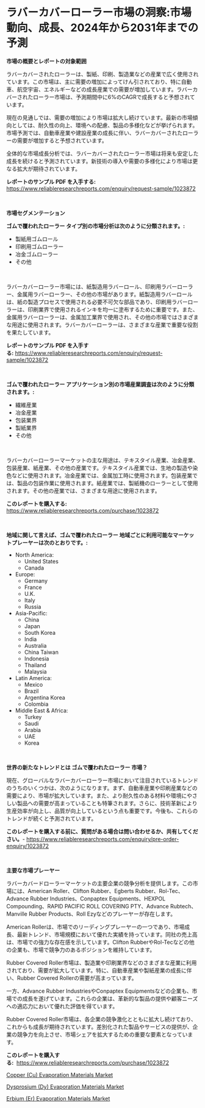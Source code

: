 <p><h1>ラバーカバーローラー市場の洞察:市場動向、成長、2024年から2031年までの予測</h1></p><p><strong>市場の概要とレポートの対象範囲</strong></p>
<p><p>ラバーカバーされたローラーは、製紙、印刷、製造業などの産業で広く使用されています。この市場は、主に需要の増加によってけん引されており、特に自動車、航空宇宙、エネルギーなどの成長産業での需要が増加しています。ラバーカバーされたローラー市場は、予測期間中に6%のCAGRで成長すると予想されています。</p><p>現在の見通しでは、需要の増加により市場は拡大し続けています。最新の市場傾向としては、耐久性の向上、環境への配慮、製品の多様化などが挙げられます。市場予測では、自動車産業や建設産業の成長に伴い、ラバーカバーされたローラーの需要が増加すると予想されています。</p><p>全体的な市場成長分析では、ラバーカバーされたローラー市場は将来も安定した成長を続けると予測されています。新技術の導入や需要の多様化により市場は更なる拡大が期待されています。</p></p>
<p><strong>レポートのサンプル PDF を入手する:</strong> <a href="https://www.reliableresearchreports.com/enquiry/request-sample/1023872">https://www.reliableresearchreports.com/enquiry/request-sample/1023872</a></p>
<p>&nbsp;</p>
<p><strong>市場セグメンテーション</strong></p>
<p><strong>ゴムで覆われたローラー タイプ別の市場分析は次のように分類されます。:</strong></p>
<p><ul><li>製紙用ゴムロール</li><li>印刷用ゴムローラー</li><li>冶金ゴムローラー</li><li>その他</li></ul></p>
<p>&nbsp;</p>
<p><p>ラバーカバーローラー市場には、紙製造用ラバーロール、印刷用ラバーローラー、金属用ラバーローラー、その他の市場があります。紙製造用ラバーロールは、紙の製造プロセスで使用される必要不可欠な部品であり、印刷用ラバーローラーは、印刷業界で使用されるインキを均一に塗布するために重要です。また、金属用ラバーローラーは、金属加工業界で使用され、その他の市場ではさまざまな用途に使用されます。ラバーカバーローラーは、さまざまな産業で重要な役割を果たしています。</p></p>
<p><strong>レポートのサンプル PDF を入手する:</strong>&nbsp;<a href="https://www.reliableresearchreports.com/enquiry/request-sample/1023872">https://www.reliableresearchreports.com/enquiry/request-sample/1023872</a></p>
<p>&nbsp;</p>
<p><strong> ゴムで覆われたローラー アプリケーション別の市場産業調査は次のように分類されます。:</strong></p>
<p><ul><li>繊維産業</li><li>冶金産業</li><li>包装業界</li><li>製紙業界</li><li>その他</li></ul></p>
<p>&nbsp;</p>
<p><p>ラバーカバーローラーマーケットの主な用途は、テキスタイル産業、冶金産業、包装産業、紙産業、その他の産業です。テキスタイル産業では、生地の製造や染色などに使用されます。冶金産業では、金属加工時に使用されます。包装産業では、製品の包装作業に使用されます。紙産業では、製紙機のローラーとして使用されます。その他の産業では、さまざまな用途に使用されます。</p></p>
<p><strong>このレポートを購入する:</strong>&nbsp; <a href="https://www.reliableresearchreports.com/purchase/1023872">https://www.reliableresearchreports.com/purchase/1023872</a></p>
<p>&nbsp;</p>
<p><strong>地域に関して言えば、ゴムで覆われたローラー 地域ごとに利用可能なマーケットプレーヤーは次のとおりです。:</strong></p>
<p><ul>
    <li>
        North America:
        <ul>
            <li>United States</li>
            <li>Canada</li>
        </ul>
    </li>
    <li>
        Europe:
        <ul>
            <li>Germany</li>
            <li>France</li>
            <li>U.K.</li>
            <li>Italy</li>
            <li>Russia</li>
        </ul>
    </li>
    <li>
        Asia-Pacific:
        <ul>
            <li>China</li>
            <li>Japan</li>
            <li>South Korea</li>
            <li>India</li>
            <li>Australia</li>
            <li>China Taiwan</li>
            <li>Indonesia</li>
            <li>Thailand</li>
            <li>Malaysia</li>
        </ul>
    </li>
    <li>
        Latin America:
        <ul>
            <li>Mexico</li>
            <li>Brazil</li>
            <li>Argentina Korea</li>
            <li>Colombia</li>
        </ul>
    </li>
    <li>
        Middle East & Africa:
        <ul>
            <li>Turkey</li>
            <li>Saudi</li>
            <li>Arabia</li>
            <li>UAE</li>
            <li>Korea</li>
        </ul>
    </li>
    </ul></p>
<p>&nbsp;</p>
<p><strong>世界の新たなトレンドとは ゴムで覆われたローラー 市場？</strong></p>
<p><p>現在、グローバルなラバーカバーローラー市場において注目されているトレンドのうちのいくつかは、次のようになります。まず、自動車産業や印刷産業などの需要により、市場が拡大しています。また、より耐久性のある材料や環境にやさしい製品への需要が高まっていることも特筆されます。さらに、技術革新により生産効率が向上し、品質が向上しているという点も重要です。今後も、これらのトレンドが続くと予測されています。</p></p>
<p><strong>このレポートを購入する前に、質問がある場合は問い合わせるか、共有してください。</strong>- <a href="https://www.reliableresearchreports.com/enquiry/pre-order-enquiry/1023872">https://www.reliableresearchreports.com/enquiry/pre-order-enquiry/1023872</a></p>
<p>&nbsp;</p>
<p><strong>主要な市場プレーヤー</strong></p>
<p><p>ラバーカバードローラーマーケットの主要企業の競争分析を提供します。この市場には、American Roller、Clifton Rubber、Egberts Rubber、Rol-Tec、Advance Rubber Industries、Conpaptex Equipments、HEXPOL Compounding、RAPID PACIFIC ROLL COVERING PTY、Advance Rubtech、Manville Rubber Products、Roll Ezyなどのプレーヤーが存在します。</p><p>American Rollerは、市場でのリーディングプレーヤーの一つであり、市場成長、最新トレンド、市場規模において優れた実績を持っています。同社の売上高は、市場での強力な存在感を示しています。Clifton RubberやRol-Tecなどの他の企業も、市場で競争力のあるポジションを維持しています。</p><p>Rubber Covered Roller市場は、製造業や印刷業界などのさまざまな産業に利用されており、需要が拡大しています。特に、自動車産業や製紙産業の成長に伴い、Rubber Covered Rollerの需要が高まっています。</p><p>一方、Advance Rubber IndustriesやConpaptex Equipmentsなどの企業も、市場での成長を遂げています。これらの企業は、革新的な製品の提供や顧客ニーズへの適応力において優れた評価を得ています。</p><p>Rubber Covered Roller市場は、各企業の競争激化とともに拡大し続けており、これからも成長が期待されています。差別化された製品やサービスの提供が、企業の競争力を向上させ、市場シェアを拡大するための重要な要素となっています。</p></p>
<p><strong>このレポートを購入する:</strong>&nbsp;&nbsp;<a href="https://www.reliableresearchreports.com/purchase/1023872">https://www.reliableresearchreports.com/purchase/1023872</a></p>
<p><p><a href="https://github.com/markusgodoy/Market-Research-Report-List-2/blob/main/copper-cu-evaporation-materials-market.md">Copper (Cu) Evaporation Materials Market</a></p><p><a href="https://github.com/arionmp/Market-Research-Report-List-2/blob/main/dysprosium-dy-evaporation-materials-market.md">Dysprosium (Dy) Evaporation Materials Market</a></p><p><a href="https://github.com/pgtimber/Market-Research-Report-List-1/blob/main/erbium-er-evaporation-materials-market.md">Erbium (Er) Evaporation Materials Market</a></p></p>